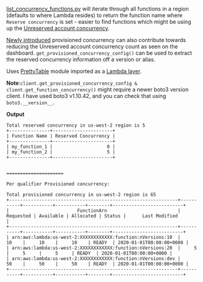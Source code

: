 [list_concurrency_functions.py](list_concurrency_functions.py) will iterate through all functions in a region (defaults to where Lambda resides) to return the function name where ```Reserve concurrency``` is set - easier to find functions which might be using up the [Unreserved account concurrency](https://aws.amazon.com/about-aws/whats-new/2017/11/set-concurrency-limits-on-individual-aws-lambda-functions/).

[Newly introduced](https://aws.amazon.com/about-aws/whats-new/2019/12/aws-lambda-announces-provisioned-concurrency/) provisioned concurrency can also contribute towards reducing the Unreserved account concurrency count as seen on the dashboard. ```get_provisioned_concurrency_config()``` can be used to extract the reserved concurrency information off a version or alias.

Uses [PrettyTable](https://pypi.org/project/PrettyTable/) module imported as a [Lambda layer](/lambda-layer/prettyTable.zip).

**Note**:```client.get_provisioned_concurrency_config & client.get_function_concurrency()``` might require a newer boto3 version client. I have used boto3 v1.10.42, and you can check that using ```boto3.__version__```.


**Output**

```
Total reserved concurrency in us-west-2 region is 5
+---------------+----------------------+
| Function Name | Reserved Concurrency |
+---------------+----------------------+
| my_function_1 |                    0 |
| my_function_2 |                    5 |
+---------------+----------------------+


=====================

Per qualifier Provisioned concurrency:

Total provisioned concurrency in us-west-2 region is 65
+--------------------------------------------------------------+-----------+-----------+-----------+--------+--------------------------+
|                         FunctionArn                          | Requested | Available | Allocated | Status |      Last Modified       |
+--------------------------------------------------------------+-----------+-----------+-----------+--------+--------------------------+
| arn:aws:lambda:us-west-2:XXXXXXXXXXXX:function:nVersions:10  |     10    |     10    |     10    | READY  | 2020-01-01T00:00:00+0000 |
| arn:aws:lambda:us-west-2:XXXXXXXXXXXX:function:nVersions:20  |     5     |     5     |     5     | READY  | 2020-01-01T00:00:00+0000 |
| arn:aws:lambda:us-west-2:XXXXXXXXXXXX:function:nVersions:dev |     50    |     50    |     50    | READY  | 2020-01-01T00:00:00+0000 |
+--------------------------------------------------------------+-----------+-----------+-----------+--------+--------------------------+
```
